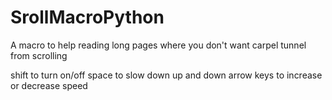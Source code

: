 # SrollMacroPython
A macro to help reading long pages where you don't want carpel tunnel from scrolling

shift to turn on/off
space to slow down
up and down arrow keys to increase or decrease speed
